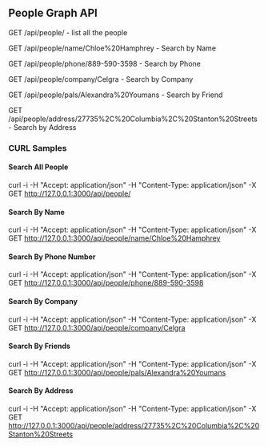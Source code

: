 
People Graph API
----------------

GET /api/people/ 							- list all the people


GET /api/people/name/Chloe%20Hamphrey	 	- Search by Name


GET /api/people/phone/889-590-3598 			- Search by Phone


GET /api/people/company/Celgra				- Search by Company


GET /api/people/pals/Alexandra%20Youmans	- Search by Friend


GET /api/people/address/27735%2C%20Columbia%2C%20Stanton%20Streets - Search by Address



### CURL Samples


#### Search All People

curl -i -H "Accept: application/json" -H "Content-Type: application/json" -X GET http://127.0.0.1:3000/api/people/



#### Search By Name

curl -i -H "Accept: application/json" -H "Content-Type: application/json" -X GET http://127.0.0.1:3000/api/people/name/Chloe%20Hamphrey


#### Search By Phone Number

curl -i -H "Accept: application/json" -H "Content-Type: application/json" -X GET http://127.0.0.1:3000/api/people/phone/889-590-3598


#### Search By Company

curl -i -H "Accept: application/json" -H "Content-Type: application/json" -X GET http://127.0.0.1:3000/api/people/company/Celgra


#### Search By Friends

curl -i -H "Accept: application/json" -H "Content-Type: application/json" -X GET http://127.0.0.1:3000/api/people/pals/Alexandra%20Youmans


#### Search By Address

curl -i -H "Accept: application/json" -H "Content-Type: application/json" -X GET http://127.0.0.1:3000/api/people/address/27735%2C%20Columbia%2C%20Stanton%20Streets

